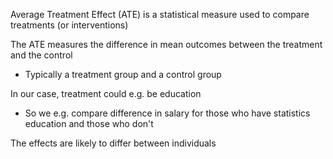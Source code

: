 Average Treatment Effect (ATE) is a statistical measure used to compare treatments (or interventions)

The ATE measures the difference in mean outcomes between the treatment and the control
- Typically a treatment group and a control group

In our case, treatment could e.g. be education
- So we e.g. compare difference in salary for those who have statistics education and those who don't

The effects are likely to differ between individuals